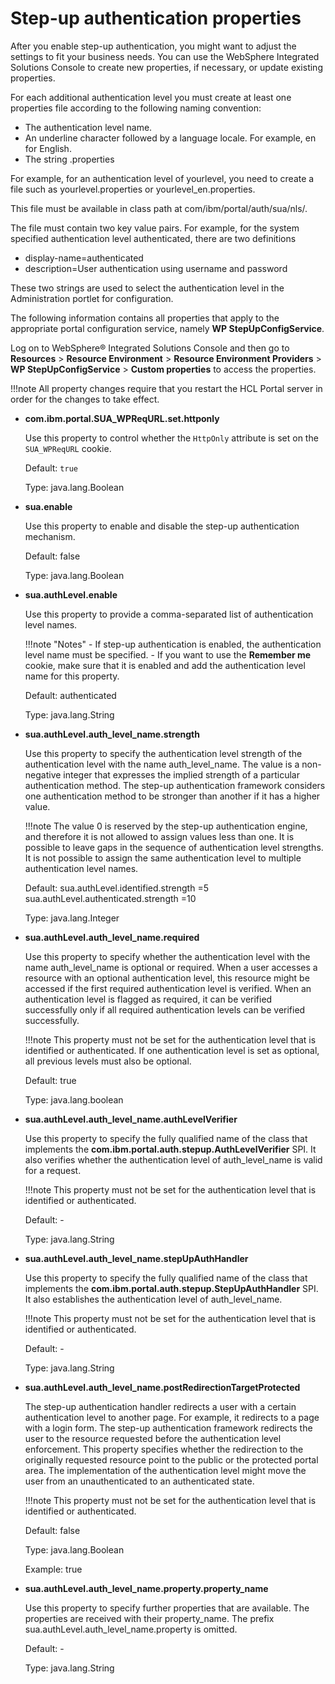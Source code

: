 # Step-up authentication properties

After you enable step-up authentication, you might want to adjust the settings to fit your business needs. You can use the WebSphere Integrated Solutions Console to create new properties, if necessary, or update existing properties.

For each additional authentication level you must create at least one properties file according to the following naming convention:

-   The authentication level name.
-   An underline character followed by a language locale. For example, en for English.
-   The string .properties

For example, for an authentication level of yourlevel, you need to create a file such as yourlevel.properties or yourlevel\_en.properties.

This file must be available in class path at com/ibm/portal/auth/sua/nls/.

The file must contain two key value pairs. For example, for the system specified authentication level authenticated, there are two definitions

-   display-name=authenticated
-   description=User authentication using username and password

These two strings are used to select the authentication level in the Administration portlet for configuration.

The following information contains all properties that apply to the appropriate portal configuration service, namely **WP StepUpConfigService**.

Log on to WebSphere® Integrated Solutions Console and then go to **Resources** \> **Resource Environment** \> **Resource Environment Providers** \> **WP StepUpConfigService** \> **Custom properties** to access the properties.

!!!note
    All property changes require that you restart the HCL Portal server in order for the changes to take effect.

-   **com.ibm.portal.SUA\_WPReqURL.set.httponly**

    Use this property to control whether the `HttpOnly` attribute is set on the `SUA_WPReqURL` cookie.

    Default: `true`

    Type: java.lang.Boolean

-   **sua.enable**

    Use this property to enable and disable the step-up authentication mechanism.

    Default: false

    Type: java.lang.Boolean

-   **sua.authLevel.enable**

    Use this property to provide a comma-separated list of authentication level names.

    !!!note "Notes"
        -   If step-up authentication is enabled, the authentication level name must be specified.
        -   If you want to use the **Remember me** cookie, make sure that it is enabled and add the authentication level name for this property.

    Default: authenticated

    Type: java.lang.String

-   **sua.authLevel.auth\_level\_name.strength**

    Use this property to specify the authentication level strength of the authentication level with the name auth\_level\_name. The value is a non-negative integer that expresses the implied strength of a particular authentication method. The step-up authentication framework considers one authentication method to be stronger than another if it has a higher value.

    !!!note
        The value 0 is reserved by the step-up authentication engine, and therefore it is not allowed to assign values less than one. It is possible to leave gaps in the sequence of authentication level strengths. It is not possible to assign the same authentication level to multiple authentication level names.

    Default: sua.authLevel.identified.strength =5 sua.authLevel.authenticated.strength =10

    Type: java.lang.Integer

-   **sua.authLevel.auth\_level\_name.required**

    Use this property to specify whether the authentication level with the name auth\_level\_name is optional or required. When a user accesses a resource with an optional authentication level, this resource might be accessed if the first required authentication level is verified. When an authentication level is flagged as required, it can be verified successfully only if all required authentication levels can be verified successfully.

    !!!note
        This property must not be set for the authentication level that is identified or authenticated. If one authentication level is set as optional, all previous levels must also be optional.

    Default: true

    Type: java.lang.boolean

-   **sua.authLevel.auth\_level\_name.authLevelVerifier**

    Use this property to specify the fully qualified name of the class that implements the **com.ibm.portal.auth.stepup.AuthLevelVerifier** SPI. It also verifies whether the authentication level of auth\_level\_name is valid for a request.

    !!!note
        This property must not be set for the authentication level that is identified or authenticated.

    Default: -

    Type: java.lang.String

-   **sua.authLevel.auth\_level\_name.stepUpAuthHandler**

    Use this property to specify the fully qualified name of the class that implements the **com.ibm.portal.auth.stepup.StepUpAuthHandler** SPI. It also establishes the authentication level of auth\_level\_name.

    !!!note
        This property must not be set for the authentication level that is identified or authenticated.

    Default: -

    Type: java.lang.String

-   **sua.authLevel.auth\_level\_name.postRedirectionTargetProtected**

    The step-up authentication handler redirects a user with a certain authentication level to another page. For example, it redirects to a page with a login form. The step-up authentication framework redirects the user to the resource requested before the authentication level enforcement. This property specifies whether the redirection to the originally requested resource point to the public or the protected portal area. The implementation of the authentication level might move the user from an unauthenticated to an authenticated state.

    !!!note
        This property must not be set for the authentication level that is identified or authenticated.

    Default: false

    Type: java.lang.Boolean

    Example: true

-   **sua.authLevel.auth\_level\_name.property.property\_name**

    Use this property to specify further properties that are available. The properties are received with their property\_name. The prefix sua.authLevel.auth\_level\_name.property is omitted.

    Default: -

    Type: java.lang.String



